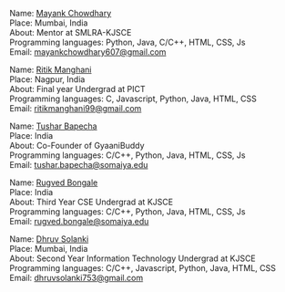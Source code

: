 Name: [Mayank Chowdhary](https://github.com/m607stars)<br/>
Place: Mumbai, India<br/>
About: Mentor at SMLRA-KJSCE<br/>
Programming languages: Python, Java, C/C++, HTML, CSS, Js <br/>
Email: mayankchowdhary607@gmail.com

Name: [Ritik Manghani](https://github.com/ritikmanghani99)<br/>
Place: Nagpur, India<br/>
About: Final year Undergrad at PICT<br/>
Programming languages: C, Javascript, Python, Java, HTML, CSS <br/>
Email: ritikmanghani99@gmail.com 

Name: [Tushar Bapecha](https://github.com/tushargithub44)<br/>
Place: India<br/>
About: Co-Founder of GyaaniBuddy <br/>
Programming languages: C/C++, Python, Java, HTML, CSS, Js <br/>
Email: tushar.bapecha@somaiya.edu 

Name: [Rugved Bongale](https://github.com/RugvedB)<br/>
Place: India<br/>
About: Third Year CSE Undergrad at KJSCE<br/>
Programming languages: C/C++, Python, Java, HTML, CSS, Js <br/>
Email: rugved.bongale@somaiya.edu 

Name: [Dhruv Solanki](https://github.com/Dhruvsolanki345)<br/>
Place: Mumbai, India<br/>
About: Second Year Information Technology Undergrad at KJSCE<br/>
Programming languages: C/C++, Javascript, Python, Java, HTML, CSS <br/>
Email: dhruvsolanki753@gmail.com 

